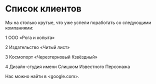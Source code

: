 # Список клиентов #
Мы на столько крутые, что уже успели поработать со следующими компаниями: 

1 ООО «Рога и копыта» 

2 Издательство «Читый лист» 

3 Космопорт «Черезтерновый Кзвёздный» 

4 Дизайн-студия имени Слишком Известного Персонажа


Нас можно найти в <google.com>.
